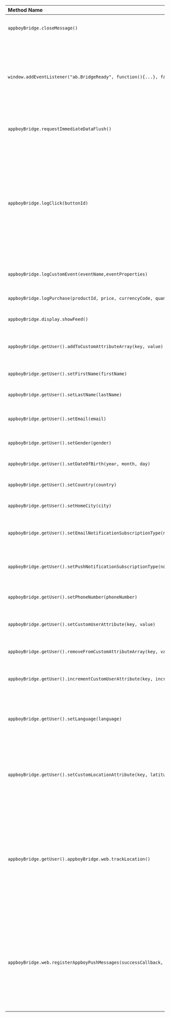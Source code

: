 | Method Name                                                                                 | Description                                                                                                                                                                                                                                                                     |
| :------------------------------------------------------------------------------------------ | :------------------------------------------------------------------------------------------------------------------------------------------------------------------------------------------------------------------------------------------------------------------------------ |
| `appboyBridge.closeMessage()`                                                               | Close the current in-app message.                                                                                                                                                                                                                                               |
| `window.addEventListener("ab.BridgeReady", function(){...}, false)`                         | Callback method for when the `appboyBridge` has finished loading. All javaScript code should be run within this callback function.                                                                                                                                              |
| `appboyBridge.requestImmediateDataFlush()`                                                  | Flush queued data to the Braze servers. [JS Docs](https://js.appboycdn.com/web-sdk/latest/doc/module-appboy.html#.requestImmediateDataFlush)                                                                                                                                    |
| `appboyBridge.logClick(buttonId)`                                                           | Log a button click for a given `buttonId` string. When `buttonId` is left blank, a body-click will be logged instead. This method was introduced in Android SDK v5.0.0 and iOS SDK v3.23.0. [JS Docs](https://js.appboycdn.com/web-sdk/latest/doc/module-appboy.html#.logClick) |
| `appboyBridge.logCustomEvent(eventName,eventProperties)`                                    | Log a custom event. [JS Docs](https://js.appboycdn.com/web-sdk/latest/doc/module-appboy.html#.logCustomEvent)                                                                                                                                                                   |
| `appboyBridge.logPurchase(productId, price, currencyCode, quantity, purchaseProperties)`    | Log a purchase. [JS Docs](https://js.appboycdn.com/web-sdk/latest/doc/module-appboy.html#.logPurchase)                                                                                                                                                                          |
| `appboyBridge.display.showFeed()`                                                           | Show the News Feed. [JS Docs](https://js.appboycdn.com/web-sdk/latest/doc/module-display.html#.showFeed)                                                                                                                                                                        |
| `appboyBridge.getUser().addToCustomAttributeArray(key, value)`                              | Adds to a custom attribute array. [JS Docs](https://js.appboycdn.com/web-sdk/latest/doc/ab.User.html#addToCustomAttributeArray)                                                                                                                                                 |
| `appboyBridge.getUser().setFirstName(firstName)`                                            | Set a user's first name. [JS Docs](https://js.appboycdn.com/web-sdk/latest/doc/ab.User.html#setFirstName)                                                                                                                                                                       |
| `appboyBridge.getUser().setLastName(lastName)`                                              | Set a user's last name. [JS Docs](https://js.appboycdn.com/web-sdk/latest/doc/ab.User.html#setLastName)                                                                                                                                                                         |
| `appboyBridge.getUser().setEmail(email)`                                                    | Set a user's email address. [JS Docs](https://js.appboycdn.com/web-sdk/latest/doc/ab.User.html#setEmail)                                                                                                                                                                        |
| `appboyBridge.getUser().setGender(gender)`                                                  | Set a user's gender. [JS Docs](https://js.appboycdn.com/web-sdk/latest/doc/ab.User.html#setGender)                                                                                                                                                                              |
| `appboyBridge.getUser().setDateOfBirth(year, month, day)`                                   | Set a user's date of birth. [JS Docs](https://js.appboycdn.com/web-sdk/latest/doc/ab.User.html#setDateOfBirth)                                                                                                                                                                  |
| `appboyBridge.getUser().setCountry(country)`                                                | Set a user's country. [JS Docs](https://js.appboycdn.com/web-sdk/latest/doc/ab.User.html#setCountry)                                                                                                                                                                            |
| `appboyBridge.getUser().setHomeCity(city)`                                                  | Set a user's city. [JS Docs](https://js.appboycdn.com/web-sdk/latest/doc/ab.User.html#setHomeCity)                                                                                                                                                                              |
| `appboyBridge.getUser().setEmailNotificationSubscriptionType(notificationSubscriptionType)` | Set email notification subscription status. [JS Docs](https://js.appboycdn.com/web-sdk/latest/doc/ab.User.html#setEmailNotificationSubscriptionType)                                                                                                                            |
| `appboyBridge.getUser().setPushNotificationSubscriptionType(notificationSubscriptionType)`  | Set push notification subscription status. [JS Docs](https://js.appboycdn.com/web-sdk/latest/doc/ab.User.html#setPushNotificationSubscriptionType)                                                                                                                              |
| `appboyBridge.getUser().setPhoneNumber(phoneNumber)`                                        | Set a user's phone number. [JS Docs](https://js.appboycdn.com/web-sdk/latest/doc/ab.User.html#setPhoneNumber)                                                                                                                                                                   |
| `appboyBridge.getUser().setCustomUserAttribute(key, value)`                                 | Set a custom user attribute. [JS Docs](https://js.appboycdn.com/web-sdk/latest/doc/ab.User.html#setCustomUserAttribute)                                                                                                                                                         |
| `appboyBridge.getUser().removeFromCustomAttributeArray(key, value)`                         | Remove a custom user attribute. [JS Docs](https://js.appboycdn.com/web-sdk/latest/doc/ab.User.html#removeFromCustomAttributeArray)                                                                                                                                              |
| `appboyBridge.getUser().incrementCustomUserAttribute(key, incrementValue)`                  | Increment a custom user attribute. [JS Docs](https://js.appboycdn.com/web-sdk/latest/doc/ab.User.html#incrementCustomUserAttribute)                                                                                                                                             |
| `appboyBridge.getUser().setLanguage(language)`                                              | Set a user's language. Introduced in Android SDK v5.0.0 and iOS SDK v3.23.0. [JS Docs](https://js.appboycdn.com/web-sdk/latest/doc/ab.User.html#setLanguage)                                                                                                                    |
| `appboyBridge.getUser().setCustomLocationAttribute(key, latitude, longitude)`               | Set a custom location attribute. Introduced in Android SDK v5.0.0 and iOS SDK v3.23.0. [JS Docs](https://js.appboycdn.com/web-sdk/latest/doc/ab.User.html#setCustomLocationAttribute)                                                                                           |
| `appboyBridge.getUser().appboyBridge.web.trackLocation()`                                   | Request and track a user's location (web only). This method is a no-op when called in a non-web environment. Introduced in Android SDK v5.0.0 and iOS SDK v3.23.0. [JS Docs](https://js.appboycdn.com/web-sdk/latest/doc/ab.User.html#incrementCustomUserAttribute)             |
| `appboyBridge.web.registerAppboyPushMessages(successCallback, deniedCallback)`              | Register for web push (web only). This method is a no-op when called in a non-web environment Introduced in Android SDK v5.0.0 and iOS SDK v3.23.0. [JS Docs](https://js.appboycdn.com/web-sdk/latest/doc/module-appboy.html#.registerAppboyPushMessages)                       |
